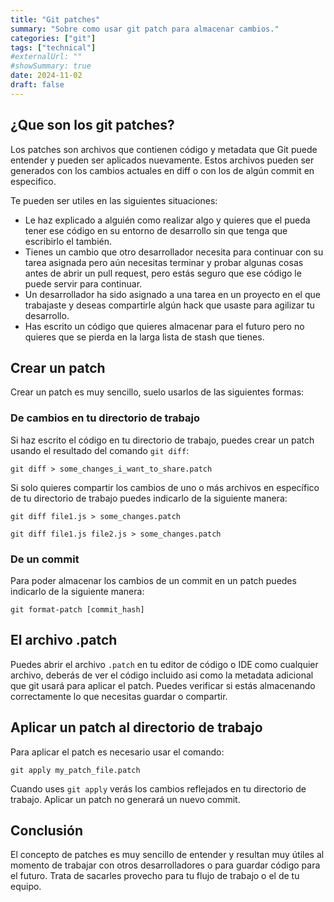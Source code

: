 ```yaml
---
title: "Git patches"
summary: "Sobre como usar git patch para almacenar cambios."
categories: ["git"]
tags: ["technical"]
#externalUrl: ""
#showSummary: true
date: 2024-11-02
draft: false
---
```


## ¿Que son los git patches?

Los patches son archivos que contienen código y metadata que Git puede entender y pueden ser aplicados nuevamente. Estos archivos pueden ser generados con los cambios actuales en diff o con los de algún commit en especifico.

Te pueden ser utiles en las siguientes situaciones:

- Le haz explicado a alguién como realizar algo y quieres que el pueda tener ese código en su entorno de desarrollo sin que tenga que escribirlo el también.
- Tienes un cambio que otro desarrollador necesita para continuar con su tarea asignada pero aún necesitas terminar y probar algunas cosas antes de abrir un pull request, pero estás seguro que ese código le puede servir para continuar.
- Un desarrollador ha sido asignado a una tarea en un proyecto en el que trabajaste y deseas compartirle algún hack que usaste para agilizar tu desarrollo.
- Has escrito un código que quieres almacenar para el futuro pero no quieres que se pierda en la larga lista de stash que tienes.

## Crear un patch

Crear un patch es muy sencillo, suelo usarlos de las siguientes formas:

### De cambios en tu directorio de trabajo

Si haz escrito el código en tu directorio de trabajo, puedes crear un patch usando el resultado del comando `git diff`:

`git diff > some_changes_i_want_to_share.patch`

Si solo quieres compartir los cambios de uno o más archivos en específico de tu directorio de trabajo puedes indicarlo de la siguiente manera:

`git diff file1.js > some_changes.patch`

`git diff file1.js file2.js > some_changes.patch`

### De un commit

Para poder almacenar los cambios de un commit en un patch puedes indicarlo de la siguiente manera:

`git format-patch [commit_hash]`

## El archivo .patch

Puedes abrir el archivo `.patch` en tu editor de código o IDE como cualquier archivo, deberás de ver el código incluido asi como la metadata adicional que git usará para aplicar el patch. Puedes verificar si estás almacenando correctamente lo que necesitas guardar o compartir.

## Aplicar un patch al directorio de trabajo

Para aplicar el patch es necesario usar el comando:

`git apply my_patch_file.patch`

Cuando uses `git apply` verás los cambios reflejados en tu directorio de trabajo. Aplicar un patch no generará un nuevo commit.

## Conclusión

El concepto de patches es muy sencillo de entender y resultan muy útiles al momento de trabajar con otros desarrolladores o para guardar código para el futuro. Trata de sacarles provecho para tu flujo de trabajo o el de tu equipo.